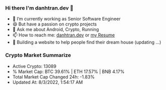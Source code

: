 ### Hi there I'm danhtran.dev 👋

- 🔭 I’m currently working as Senior Software Engineer
- 😄 But have a passion on crypto projects
- 💬 Ask me about Android, Crypto, Running 
- 📫 How to reach me: <a href="https://danhtran.dev" target="_blank">danhtran.dev</a> or <a href="Developer-Resume.pdf" target="_blank">my Resume</a>
- 🌱 Building a website to help people find their dream house (updating ...)

### Crypto Market Summarize
- Active Crypto: 13089
- % Market Cap: BTC 39.61% | ETH 17.57% | BNB 4.17%
- Total Market Cap Changed 24h: -1.83%
- Updated At: 8/3/2022, 1:54:17 AM
